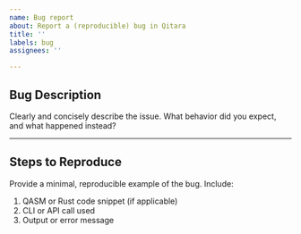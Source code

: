 ```yaml
---
name: Bug report
about: Report a (reproducible) bug in Qitara
title: ''
labels: bug
assignees: ''

---
```


## Bug Description

Clearly and concisely describe the issue. What behavior did you expect, and what happened instead?

---

## Steps to Reproduce

Provide a minimal, reproducible example of the bug. Include:

1. QASM or Rust code snippet (if applicable)
2. CLI or API call used
3. Output or error message
